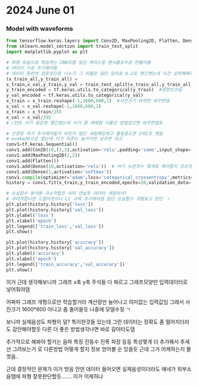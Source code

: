 # 2024 June 01

### Model with **waveforms**

```python
from tensorflow.keras.layers import Conv2D, MaxPooling2D, Flatten, Dense
from sklearn.model_section import train_test_split
import matplotlib.pyplot as plt

# 파형 모습으로 학습하는 CNN모델 일단 케라스랑 텐서플로우로 만들어봄
# 데이터 가공 추가해야함
# 데이터 훈련셋 검증셋으로 나누기 그 비율은 일단 임의로 0.2로 햇긴햇는데 이건 상의해봐야댈듯
(x_train_all,y_train_all) =
x_train,x_val,y_train,y_val = train_test_split(x_train_all,y_train_all,stratify=y_train_all,test_size=0.2,random_state=42)
y_train_encoded = tf.keras.utils.to_categorical(y_train)  #원핫인코딩 
y_val_encoded = tf.keras.utils.to_categorical(y_val)    
x_train = x_train.reshape(-1,1600,600,1)  #사진크기 바뀌면 바꾸면댐
x_val = x_val.reshape(-1,1600,600,1)
x_train = x_train/255
x_val = x_val/255 
# /255 이거 표준화 헀긴했는데 이거 좀 애매함 더좋은 방법있으면 바꾸면댈듯

# 신경망 여기 추가해야될거 머잇지 일단 새임패딩썻고 풀링층도면 2바2로 햇음
# evoke20으로 했는데 이거 의존도 높아지면 낮추면 대고
conv1=tf.keras.Sequential()
conv1.add(Con2D(10,(3,3),activation='relu',padding='same',input_shape=(1600,600,1)))
conv1.add(MaxPooling2D(2,2))
conv1.add(Flatten())
conv1.add(Dense(10,activation='relu'))  # 여기 뉴런갯수 몇개로 해야할지 모르겟음 
conv1.add(Dense(1,activation='softmax'))
conv1.compile(optimizer='adam',loss='categorical_crossentropy',metrics=['accuracy'])
history = conv1.fit(x_train,y_train_encoded,epochs=20,validation_data=(x,val,y_val_encoded))  #학습

# 손실함수 분석용 과소적합은 아마 안날듯 데이터 개많아서?
# 과대적합나면 드랍아웃이나 L2 규제 추가해야댐 일단 손실함수 개형보고 판단 ㄱ
plt.plot(history.history['loss'])
plt.plot(history.history['val_loss'])
plt.ylabel('loss')
plt.xlabel('epoch')
plt.legend(['train_loss','val_loss'])
plt.show()

plt.plot(history.history['accuracy'])
plt.plot(history.history['val_accuracy'])
plt.ylabel('accuracy')
plt.xlabel('epoch')
plt.legend(['train_accuracy','val_accuracy'])
plt.show()

```

이거 근데 생각해보니까 그래프 x축 y축 주석들 다 짜르고 그래프모양만 입력데이터로 넣어줘야댐 <br>

어짜피 그래프 개형으로만 학습할거라 계산량만 늘어나고 의미없는 입력값임
그래서 사진크기 1600*600 아니고 좀 줄어들듯 나중에 모델수정 ㄱ <br>

보니까 실제음성도 파형이 덜? 특이한것들 있는데 그런 데이터는 정확도 좀 떨어지더라도 
감안해야할듯 다른 더 좋은 방법생각나면 바로 갈아타도댐 <br>

추가적으로 해봐야 할거는 음파 특징 진동수 진폭 파장 등등 특성몇개 더 추가해서 추세선 그려보는거
로 다른방법 어떻게 할지 정보 얻어볼 순 있을듯 근데 그거 어케하는지 몰겟음.. <br>

근데 결정적인 문제가 이거 방음 안댄 데이터 들어오면 실제음성이더라도 얘네가 외부소음땜에 
파형 잘못판단할듯....... 이거 어케하냐 <br>


